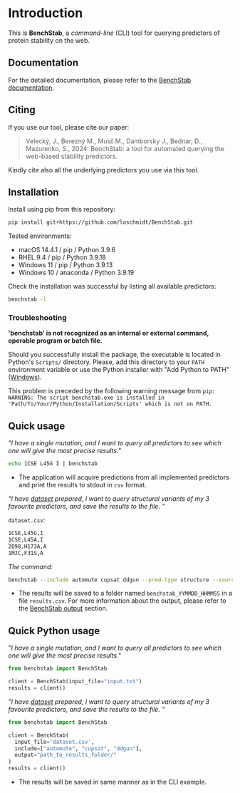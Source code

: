 # Introduction

This is **BenchStab**, a *command-line* (CLI) tool for querying predictors of protein stability on the web.

## Documentation

For the detailed documentation, please refer to the [BenchStab documentation](https://loschmidt.chemi.muni.cz/benchstab/introduction.html).

## Citing

If you use our tool, please cite our paper:

> Velecký, J., Berezný M., Musil M., Damborsky J., Bednar, D., Mazurenko, S., 2024: BenchStab: a tool for automated querying the web-based stability predictors.

Kindly cite also all the underlying predictors you use via this tool.

## Installation

Install using pip from this repository:

```bash
pip install git+https://github.com/loschmidt/BenchStab.git
```

Tested environments:

- macOS 14.4.1 / pip / Python 3.9.6
- RHEL 9.4 / pip / Python 3.9.18
- Windows 11 / pip / Python 3.9.13
- Windows 10 / anaconda / Python 3.9.19

Check the installation was successful by listing all available predictors:

```bash
benchstab -l
```

### Troubleshooting

<strong> 'benchstab' is not recognized as an internal or external command, operable program or batch file. </strong>

Should you successfully install the package, the executable is located in Python's `Scripts/` directory. Please, add this directory to your `PATH` environment variable or use the Python installer with "Add Python to PATH" ([Windows](https://docs.python.org/3/using/windows.html#finding-the-python-executable)).

This problem is preceded by the following warning message from `pip`:\
`WARNING: The script benchstab.exe is installed in 'Path/To/Your/Python/Installation/Scripts' which is not on PATH.`

## Quick usage

<em> "I have a single mutation, and I want to query all predictors to see which one will give the most precise results." </em>

```bash
echo 1CSE L45G I | benchstab
```

- The application will acquire predictions from all implemented predictors and print the results to stdout in `csv` format.

<em> "I have [dataset](#mutation-file) prepared, I want to query structural variants of my 3 favourite predictors, and save the results to the file. " </em>

`dataset.csv`:

```bash
1CSE,L45G,I
1CSE,L45A,I
2Q98,H173A,A
1MJC,F31S,A
```

<em> The command: </em>

```bash
benchstab --include automute cupsat ddgun --pred-type structure --source dataset.csv --output path_to_results_folder/
```

- The results will be saved to a folder named `benchstab_YYMMDD_HHMMSS` in a file `results.csv`. For more information about the output, please refer to the [BenchStab output](#output) section.

## Quick Python usage

<em>"I have a single mutation, and I want to query all predictors to see which one will give the most precise results."</em>

```python
from benchstab import BenchStab

client = BenchStab(input_file="input.txt")
results = client()
```

<em>"I have [dataset](#mutation-file) prepared, I want to query structural variants of my 3 favourite predictors, and save the results to the file. "</em>

```python
from benchstab import BenchStab

client = BenchStab(
  input_file='dataset.csv',
  include=["automute", "cupsat", "ddgun"],
  output="path_to_results_folder/"
)
results = client()
```

- The results will be saved in same manner as in the CLI example.
